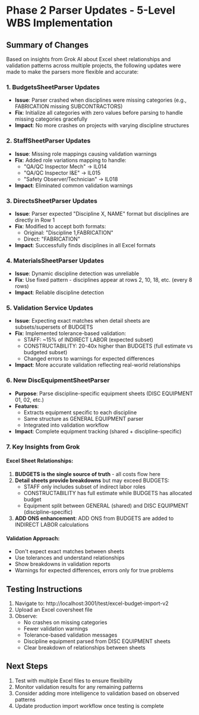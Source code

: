 # Phase 2 Parser Updates - 5-Level WBS Implementation

## Summary of Changes

Based on insights from Grok AI about Excel sheet relationships and validation patterns across multiple projects, the following updates were made to make the parsers more flexible and accurate:

### 1. BudgetsSheetParser Updates
- **Issue**: Parser crashed when disciplines were missing categories (e.g., FABRICATION missing SUBCONTRACTORS)
- **Fix**: Initialize all categories with zero values before parsing to handle missing categories gracefully
- **Impact**: No more crashes on projects with varying discipline structures

### 2. StaffSheetParser Updates
- **Issue**: Missing role mappings causing validation warnings
- **Fix**: Added role variations mapping to handle:
  - "QA/QC Inspector Mech" → IL014
  - "QA/QC Inspector I&E" → IL015
  - "Safety Observer/Technician" → IL018
- **Impact**: Eliminated common validation warnings

### 3. DirectsSheetParser Updates
- **Issue**: Parser expected "Discipline X, NAME" format but disciplines are directly in Row 1
- **Fix**: Modified to accept both formats:
  - Original: "Discipline 1,FABRICATION"
  - Direct: "FABRICATION"
- **Impact**: Successfully finds disciplines in all Excel formats

### 4. MaterialsSheetParser Updates
- **Issue**: Dynamic discipline detection was unreliable
- **Fix**: Use fixed pattern - disciplines appear at rows 2, 10, 18, etc. (every 8 rows)
- **Impact**: Reliable discipline detection

### 5. Validation Service Updates
- **Issue**: Expecting exact matches when detail sheets are subsets/supersets of BUDGETS
- **Fix**: Implemented tolerance-based validation:
  - STAFF: ~15% of INDIRECT LABOR (expected subset)
  - CONSTRUCTABILITY: 20-40x higher than BUDGETS (full estimate vs budgeted subset)
  - Changed errors to warnings for expected differences
- **Impact**: More accurate validation reflecting real-world relationships

### 6. New DiscEquipmentSheetParser
- **Purpose**: Parse discipline-specific equipment sheets (DISC EQUIPMENT 01, 02, etc.)
- **Features**: 
  - Extracts equipment specific to each discipline
  - Same structure as GENERAL EQUIPMENT parser
  - Integrated into validation workflow
- **Impact**: Complete equipment tracking (shared + discipline-specific)

### 7. Key Insights from Grok

#### Excel Sheet Relationships:
1. **BUDGETS is the single source of truth** - all costs flow here
2. **Detail sheets provide breakdowns** but may exceed BUDGETS:
   - STAFF only includes subset of indirect labor roles
   - CONSTRUCTABILITY has full estimate while BUDGETS has allocated budget
   - Equipment split between GENERAL (shared) and DISC EQUIPMENT (discipline-specific)
3. **ADD ONS enhancement**: ADD ONS from BUDGETS are added to INDIRECT LABOR calculations

#### Validation Approach:
- Don't expect exact matches between sheets
- Use tolerances and understand relationships
- Show breakdowns in validation reports
- Warnings for expected differences, errors only for true problems

## Testing Instructions

1. Navigate to: http://localhost:3001/test/excel-budget-import-v2
2. Upload an Excel coversheet file
3. Observe:
   - No crashes on missing categories
   - Fewer validation warnings
   - Tolerance-based validation messages
   - Discipline equipment parsed from DISC EQUIPMENT sheets
   - Clear breakdown of relationships between sheets

## Next Steps

1. Test with multiple Excel files to ensure flexibility
2. Monitor validation results for any remaining patterns
3. Consider adding more intelligence to validation based on observed patterns
4. Update production import workflow once testing is complete